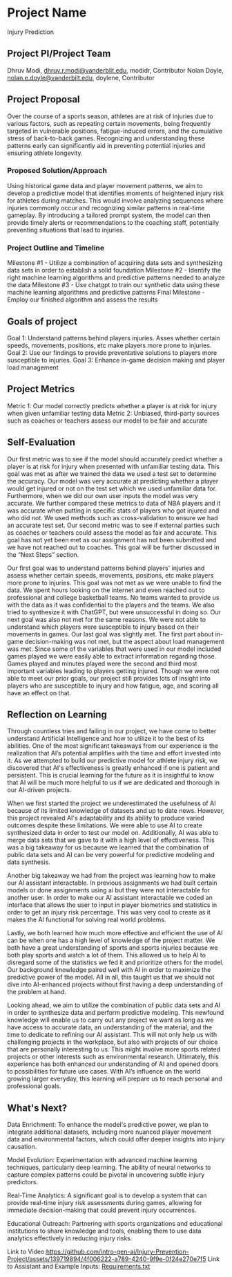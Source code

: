 # Project Name 
Injury Prediction

## Project PI/Project Team 
Dhruv Modi, dhruv.r.modi@vanderbilt.edu, modidr, Contributor
Nolan Doyle, nolan.e.doyle@vanderbilt.edu, doylene, Contributor


## Project Proposal 
Over the course of a sports season, athletes are at risk of injuries due to various factors, such as repeating certain movements, being frequently targeted in vulnerable positions, fatigue-induced errors, and the cumulative stress of back-to-back games. Recognizing and understanding these patterns early can significantly aid in preventing potential injuries and ensuring athlete longevity.


### Proposed Solution/Approach
Using historical game data and player movement patterns, we aim to develop a predictive model that identifies moments of heightened injury risk for athletes during matches. This would involve analyzing sequences where injuries commonly occur and recognizing similar patterns in real-time gameplay. By introducing a tailored prompt system, the model can then provide timely alerts or recommendations to the coaching staff, potentially preventing situations that lead to injuries.


### Project Outline and Timeline
Milestone #1 - Utilize a combination of acquiring data sets and synthesizing data sets in order to establish a solid foundation
Milestone #2 - Identify the right machine learning algorithms and predictive patterns needed to analyze the data
Milestone #3 - Use chatgpt to train our synthetic data using these machine learning algorithms and predictive patterns
Final Milestone - Employ our finished algorithm and assess the results


## Goals of project 
Goal 1: Understand patterns behind players injuries. Asses whether certain speeds, movements, positions, etc make players more prone to injuries. 
Goal 2: Use our findings to provide preventative solutions to players more susceptible to injuries. 
Goal 3: Enhance in-game decision making and player load management

## Project Metrics  
Metric 1: Our model correctly predicts whether a player is at risk for injury when given unfamiliar testing data
Metric 2: Unbiased, third-party sources such as coaches or teachers assess our model to be fair and accurate


## Self-Evaluation
Our first metric was to see if the model should accurately predict whether a player is at risk for injury when presented with unfamiliar testing data. This goal was met as after we trained the data we used a test set to determine the accuracy. Our model was very accurate at predicting whether a player would get injured or not on the test set which we used unfamiliar data for. Furthermore, when we did our own user inputs the model was very accurate. We further compared these metrics to data of NBA players and it was accurate when putting in specific stats of players who got injured and who did not. We used methods such as cross-validation to ensure we had an accurate test set. Our second metric was to see if external parties such as coaches or teachers could assess the model as fair and accurate. This goal has not yet been met as our assignment has not been submitted and we have not reached out to coaches. This goal will be further discussed in the “Next Steps” section. 

Our first goal was to understand patterns behind players' injuries and assess whether certain speeds, movements, positions, etc make players more prone to injuries. This goal was not met as we were unable to find the data. We spent hours looking on the internet and even reached out to professional and college basketball teams. No teams wanted to provide us with the data as it was confidential to the players and the teams. We also tried to synthesize it with ChatGPT, but were unsuccessful in doing so. Our next goal was also not met for the same reasons. We were not able to understand which players were susceptible to injury based on their movements in games. Our last goal was slightly met. The first part about in-game decision-making was not met, but the aspect about load management was met. Since some of the variables that were used in our model included games played we were easily able to extract information regarding those. Games played and minutes played were the second and third most important variables leading to players getting injured. Though we were not able to meet our prior goals, our project still provides lots of insight into players who are susceptible to injury and how fatigue, age, and scoring all have an effect on that. 

## Reflection on Learning
Through countless tries and failing in our project, we have come to better understand Artificial Intelligence and how to utilize it to the best of its abilities. One of the most significant takeaways from our experience is the realization that AI’s potential amplifies with the time and effort invested into it. As we attempted to build our predictive model for athlete injury risk, we discovered that AI's effectiveness is greatly enhanced if one is patient and persistent. 
This is crucial learning for the future as it is insightful to know that AI will be much more helpful to us if we are dedicated and thorough in our AI-driven projects. 

When we first started the project we underestimated the usefulness of AI because of its limited knowledge of datasets and up to date news. However, this project revealed AI's adaptability and its ability to produce varied outcomes despite these limitations. We were able to use AI to create synthesized data in order to test our model on. Additionally, AI was able to merge data sets that we gave to it with a high level of effectiveness. This was a big takeaway for us because we learned that the combination of public data sets and AI can be very powerful for predictive modeling and data synthesis. 

Another big takeaway we had from the project was learning how to make our AI assistant interactable. In previous assignments we had built certain models or done assignments using ai but they were not interactable for another user. In order to make our AI assistant interactable we coded an interface that allows the user to input in player biometrics and statistics in order to get an injury risk percentage. This was very cool to create as it makes the AI functional for solving real world problems. 

Lastly, we both learned how much more effective and efficient the use of AI can be when one has a high level of knowledge of the project matter. We both have a great understanding of sports and sports injuries because we both play sports and watch a lot of them. This allowed us to help AI to disregard some of the statistics we fed it and prioritize others for the model. Our background knowledge paired well with AI in order to maximize the predictive power of the model. All in all, this taught us that we should not dive into AI-enhanced projects without first having a deep understanding of the problem at hand. 

Looking ahead, we aim to utilize the combination of public data sets and AI in order to synthesize data and perform predictive modeling. This newfound knowledge will enable us to carry out any project we want as long as we have access to accurate data, an understanding of the material, and the time to dedicate to refining our AI assistant. This will not only help us with challenging projects in the workplace, but also with projects of our choice that are personally interesting to us. This might involve more sports related projects or other interests such as environmental research. Ultimately, this experience has both enhanced our understanding of AI and opened doors to possibilities for future use cases. With AI’s influence on the world growing larger everyday, this learning will prepare us to reach personal and professional goals. 


## What's Next?
Data Enrichment: To enhance the model's predictive power, we plan to integrate additional datasets, including more nuanced player movement data and environmental factors, which could offer deeper insights into injury causation.

Model Evolution: Experimentation with advanced machine learning techniques, particularly deep learning. The ability of neural networks to capture complex patterns could be pivotal in uncovering subtle injury predictors.

Real-Time Analytics: A significant goal is to develop a system that can provide real-time injury risk assessments during games, allowing for immediate decision-making that could prevent injury occurrences.

Educational Outreach: Partnering with sports organizations and educational institutions to share knowledge and tools, enabling them to use data analytics effectively in reducing injury risks.



Link to Video:https://github.com/intro-gen-ai/Injury-Prevention-Project/assets/139719894/4f006222-a789-4240-9f9e-0f24e270e7f5
Link to Assistant and Example Inputs: [Requirements.txt](https://github.com/intro-gen-ai/Injury-Prevention-Project/files/13666293/Requirements.txt)
